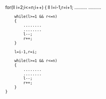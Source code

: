 for(ll i=2;i<=n;i++)
    {
        ll l=i-1,r=i+1;
        ..........
        ..........

        while(l>=1 && r<=n)
        {
            ........
            ........
            l--;
            r++;
        }

        l=i-1,r=i;

        while(l>=1 && r<=n)
        {
            ........
            ........
            l--;
            r++;
        }
    }

